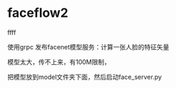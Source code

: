 # faceflow2
ffff

使用grpc 发布facenet模型服务：计算一张人脸的特征矢量

模型太大，传不上来，有100M限制，

把模型放到model文件夹下面，然后启动face_server.py


